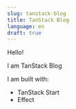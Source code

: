 ```yaml
---
slug: tanstack-blog
title: TanStack Blog
language: en
draft: true
---
```


Hello!

I am TanStack Blog

I am built with:

- TanStack Start
- Effect
